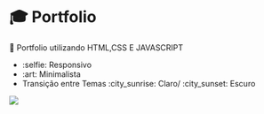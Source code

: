 # :mortar_board: Portfolio

:space_invader: Portfolio utilizando HTML,CSS E JAVASCRIPT

<ul> 
<li>:selfie: Responsivo</li>
<li>:art: Minimalista</li>
<li>Transição entre Temas :city_sunrise: Claro/ :city_sunset: Escuro</li>
</ul>
<img src ="https://i.imgur.com/x0f6swH.png">
 
